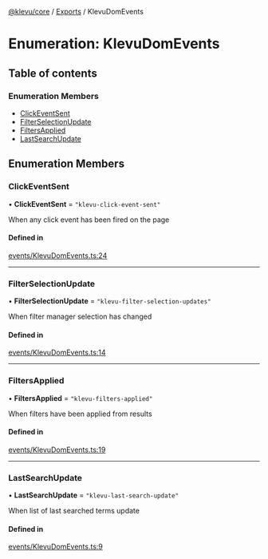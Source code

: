 [@klevu/core]() / [Exports](../modules.md) / KlevuDomEvents

# Enumeration: KlevuDomEvents

## Table of contents

### Enumeration Members

- [ClickEventSent](KlevuDomEvents.md#clickeventsent)
- [FilterSelectionUpdate](KlevuDomEvents.md#filterselectionupdate)
- [FiltersApplied](KlevuDomEvents.md#filtersapplied)
- [LastSearchUpdate](KlevuDomEvents.md#lastsearchupdate)

## Enumeration Members

### ClickEventSent

• **ClickEventSent** = ``"klevu-click-event-sent"``

When any click event has been fired on the page

#### Defined in

[events/KlevuDomEvents.ts:24](https://github.com/klevultd/frontend-sdk/blob/1b37b18/packages/klevu-core/src/events/KlevuDomEvents.ts#L24)

___

### FilterSelectionUpdate

• **FilterSelectionUpdate** = ``"klevu-filter-selection-updates"``

When filter manager selection has changed

#### Defined in

[events/KlevuDomEvents.ts:14](https://github.com/klevultd/frontend-sdk/blob/1b37b18/packages/klevu-core/src/events/KlevuDomEvents.ts#L14)

___

### FiltersApplied

• **FiltersApplied** = ``"klevu-filters-applied"``

When filters have been applied from results

#### Defined in

[events/KlevuDomEvents.ts:19](https://github.com/klevultd/frontend-sdk/blob/1b37b18/packages/klevu-core/src/events/KlevuDomEvents.ts#L19)

___

### LastSearchUpdate

• **LastSearchUpdate** = ``"klevu-last-search-update"``

When list of last searched terms update

#### Defined in

[events/KlevuDomEvents.ts:9](https://github.com/klevultd/frontend-sdk/blob/1b37b18/packages/klevu-core/src/events/KlevuDomEvents.ts#L9)
